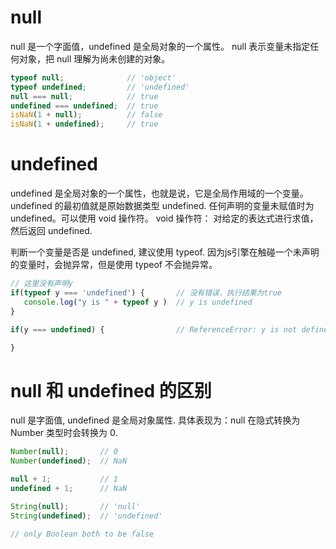 # null
null 是一个字面值，undefined 是全局对象的一个属性。
null 表示变量未指定任何对象，把 null 理解为尚未创建的对象。

```js
typeof null;              // 'object'
typeof undefined;         // 'undefined'
null === null;            // true
undefined === undefined;  // true
isNaN(1 + null);          // false
isNaN(1 + undefined);     // true
```

# undefined
undefined 是全局对象的一个属性，也就是说，它是全局作用域的一个变量。
undefined 的最初值就是原始数据类型 undefined.
任何声明的变量未赋值时为 undefined。可以使用 void 操作符。
void 操作符： 对给定的表达式进行求值，然后返回 undefined.

判断一个变量是否是 undefined, 建议使用 typeof.
因为js引擎在触碰一个未声明的变量时，会抛异常，但是使用 typeof 不会抛异常。

```js
// 这里没有声明y
if(typeof y === 'undefined') {       // 没有错误，执行结果为true
   console.log("y is " + typeof y )  // y is undefined
}

if(y === undefined) {                // ReferenceError: y is not defined

}
```

# null 和 undefined 的区别
null 是字面值, undefined 是全局对象属性. 
具体表现为：null 在隐式转换为 Number 类型时会转换为 0.
```js
Number(null);       // 0
Number(undefined);  // NaN

null + 1;           // 1
undefined + 1;      // NaN

String(null);       // 'null'
String(undefined);  // 'undefined'

// only Boolean both to be false

```
